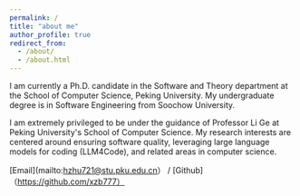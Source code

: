 ```yaml
---
permalink: /
title: "about me"
author_profile: true
redirect_from: 
  - /about/
  - /about.html
---
```


I am currently a Ph.D. candidate in the Software and Theory department at the School of Computer Science, Peking University. My undergraduate degree is in Software Engineering from Soochow University.

I am extremely privileged to be under the guidance of Professor Li Ge at Peking University's School of Computer Science. My research interests are centered around ensuring software quality, leveraging large language models for coding (LLM4Code), and related areas in computer science.

[Email](mailto:hzhu721@stu.pku.edu.cn） / [Github]（https://github.com/xzb777）


